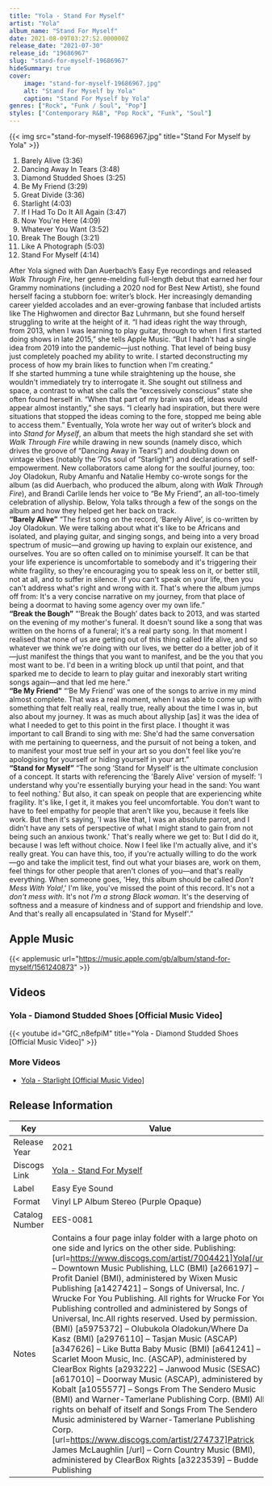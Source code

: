 ```yaml
---
title: "Yola - Stand For Myself"
artist: "Yola"
album_name: "Stand For Myself"
date: 2021-08-09T03:27:52.000000Z
release_date: "2021-07-30"
release_id: "19686967"
slug: "stand-for-myself-19686967"
hideSummary: true
cover:
    image: "stand-for-myself-19686967.jpg"
    alt: "Stand For Myself by Yola"
    caption: "Stand For Myself by Yola"
genres: ["Rock", "Funk / Soul", "Pop"]
styles: ["Contemporary R&B", "Pop Rock", "Funk", "Soul"]
---
```


{{< img src="stand-for-myself-19686967.jpg" title="Stand For Myself by Yola" >}}

<!-- section break -->

1. Barely Alive (3:36)
2. Dancing Away In Tears (3:48)
3. Diamond Studded Shoes (3:25)
4. Be My Friend (3:29)
5. Great Divide (3:36)
6. Starlight (4:03)
7. If I Had To Do It All Again (3:47)
8. Now You're Here (4:09)
9. Whatever You Want (3:52)
10. Break The Bough (3:21)
11. Like A Photograph (5:03)
12. Stand For Myself (4:14)

<!-- section break -->


After Yola signed with Dan Auerbach’s Easy Eye recordings and released <i>Walk Through Fire</i>, her genre-melding full-length debut that earned her four Grammy nominations (including a 2020 nod for Best New Artist), she found herself facing a stubborn foe: writer’s block. Her increasingly demanding career yielded accolades and an ever-growing fanbase that included artists like The Highwomen and director Baz Luhrmann, but she found herself struggling to write at the height of it. “I had ideas right the way through, from 2013, when I was learning to play guitar, through to when I first started doing shows in late 2015,” she tells Apple Music. “But I hadn't had a single idea from 2019 into the pandemic—just nothing. That level of being busy just completely poached my ability to write. I started deconstructing my process of how my brain likes to function when I'm creating.”<br />
If she started humming a tune while straightening up the house, she wouldn't immediately try to interrogate it. She sought out stillness and space, a contrast to what she calls the “excessively conscious” state she often found herself in. “When that part of my brain was off, ideas would appear almost instantly,” she says. “I clearly had inspiration, but there were situations that stopped the ideas coming to the fore, stopped me being able to access them.” Eventually, Yola wrote her way out of writer’s block and into <i>Stand for Myself</i>, an album that meets the high standard she set with <i>Walk Through Fire</i> while drawing in new sounds (namely disco, which drives the groove of “Dancing Away in Tears”) and doubling down on vintage vibes (notably the ’70s soul of “Starlight”) and declarations of self-empowerment. New collaborators came along for the soulful journey, too: Joy Oladokun, Ruby Amanfu and Natalie Hemby co-wrote songs for the album (as did Auerbach, who produced the album, along with <i>Walk Through Fire</i>), and Brandi Carlile lends her voice to “Be My Friend”, an all-too-timely celebration of allyship. Below, Yola talks through a few of the songs on the album and how they helped get her back on track.<br />
<b>“Barely Alive”</b>
“The first song on the record, ‘Barely Alive’, is co-written by Joy Oladokun. We were talking about what it's like to be Africans and isolated, and playing guitar, and singing songs, and being into a very broad spectrum of music—and growing up having to explain our existence, and ourselves. You are so often called on to minimise yourself. It can be that your life experience is uncomfortable to somebody and it's triggering their white fragility, so they're encouraging you to speak less on it, or better still, not at all, and to suffer in silence. If you can't speak on your life, then you can't address what's right and wrong with it. That's where the album jumps off from: It's a very concise narrative on my journey, from that place of being a doormat to having some agency over my own life.”<br />
<b>“Break the Bough”</b>
“‘Break the Bough’ dates back to 2013, and was started on the evening of my mother's funeral. It doesn't sound like a song that was written on the horns of a funeral; it's a real party song. In that moment I realised that none of us are getting out of this thing called life alive, and so whatever we think we're doing with our lives, we better do a better job of it—just manifest the things that you want to manifest, and be the you that you most want to be. I'd been in a writing block up until that point, and that sparked me to decide to learn to play guitar and inexorably start writing songs again—and that led me here.”<br />
<b>“Be My Friend”</b>
“‘Be My Friend’ was one of the songs to arrive in my mind almost complete. That was a real moment, when I was able to come up with something that felt really real, really true, really about the time I was in, but also about my journey. It was as much about allyship [as] it was the idea of what I needed to get to this point in the first place. I thought it was important to call Brandi to sing with me: She'd had the same conversation with me pertaining to queerness, and the pursuit of not being a token, and to manifest your most true self in your art so you don't feel like you're apologising for yourself or hiding yourself in your art.”<br />
<b>“Stand for Myself”</b>
“The song ‘Stand for Myself’ is the ultimate conclusion of a concept. It starts with referencing the 'Barely Alive' version of myself: 'I understand why you're essentially burying your head in the sand: You want to feel nothing.' But also, it can speak on people that are experiencing white fragility. It's like, I get it, it makes you feel uncomfortable. You don't want to have to feel empathy for people that aren't like you, because it feels like work. But then it's saying, 'I was like that, I was an absolute parrot, and I didn't have any sets of perspective of what I might stand to gain from not being such an anxious twonk.' That's really where we get to: But I did do it, because I was left without choice. Now I feel like I'm actually alive, and it's really great. You can have this, too, if you're actually willing to do the work—go and take the implicit test, find out what your biases are, work on them, feel things for other people that aren't clones of you—and that's really everything. When someone goes, 'Hey, this album should be called <i>Don't Mess With Yola!</i>,' I'm like, you've missed the point of this record. It's not a <i>don't mess with</i>. It's not <i>I'm a strong Black woman</i>. It's the deserving of softness and a measure of kindness and of support and friendship and love. And that's really all encapsulated in 'Stand for Myself'.”



## Apple Music
{{< applemusic url="https://music.apple.com/gb/album/stand-for-myself/1561240873" >}}





## Videos
### Yola - Diamond Studded Shoes [Official Music Video]
{{< youtube id="GfC_n8efpiM" title="Yola - Diamond Studded Shoes [Official Music Video]" >}}<br>

### More Videos

- [Yola - Starlight [Official Music Video]](https://www.youtube.com/watch?v=8IGDA8ZUQ08)


## Release Information
|  Key           | Value                                                |
| ---------------| ---------------------------------------------------- |
| Release Year   | 2021                                   |
| Discogs Link   | [Yola - Stand For Myself](https://www.discogs.com/release/19686967-Yola-Stand-For-Myself) |
| Label          | Easy Eye Sound |
| Format         | Vinyl LP Album Stereo (Purple Opaque) |
| Catalog Number | EES-0081 |
| Notes | Contains a four page inlay folder with a large photo on one side and lyrics on the other side.  Publishing: [url=https://www.discogs.com/artist/7004421]Yola[/url] – Downtown Music Publishing, LLC (BMI) [a266197] – Profit Daniel (BMI), administered by Wixen Music Publishing [a1427421] – Songs of Universal, Inc. / Wrucke For You Publishing. All rights for Wrucke For You Publishing controlled and administered by Songs of Universal, Inc.All rights reserved. Used by permission. (BMI) [a5975372] – Olubukola Oladokun/Where Da Kasz (BMI) [a2976110] – Tasjan Music (ASCAP) [a347626] – Like Butta Baby Music (BMI) [a641241] – Scarlet Moon Music, Inc. (ASCAP), administered by ClearBox Rights [a293222] – Janwood Music (SESAC) [a617010] – Doorway Music (ASCAP), administered by Kobalt [a1055577] – Songs From The Sendero Music (BMI) and Warner-Tamerlane Publishing Corp. (BMI) All rights on behalf of itself and Songs From The Sendero Music administered by Warner-Tamerlane Publishing Corp. [url=https://www.discogs.com/artist/274737]Patrick James McLaughlin [/url] – Corn Country Music (BMI), administered by ClearBox Rights [a3223539] – Budde Publishing  |